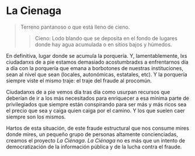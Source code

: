# La Cienaga

> Terreno pantanoso o que está lleno de cieno.
>> Cieno: Lodo blando que se deposita en el fondo de lugares donde hay agua acumulada o en sitios bajos y húmedos.

En definitiva, lugar donde se acumula la porquería. Y, lamentablemente, lxs ciudadanxs de a pie estamos demasiado acostumbradxs a enfrentarnos día a día con la porquería que emana a borbotones de nuestras instituciones, sean al nivel que sean (locales, autonómicas, estatales, etc). Y la porquería siempre viste el mismo traje: el traje del fraude al procomún.

Ciudadanxs de a pie vemos día tras día como usurpan recursos que deberían de ir a los más necesitados para enriquecer a esa mínima parte de privilegiados que siempre están conspirando para ser más y más ricos sea el precio que sea y caiga quien caiga por el camino. Y los que suelen caer siempre son los mismos.

Hartos de esta situación, de este fraude estructural que nos consume mires donde mires, un pequeño grupo de personas altamente concienciadas, creamos el proyecto *La Ciénaga*. *La Ciénaga* no es más que un intento de democratización de la información pública y de la lucha contra el fraude.
